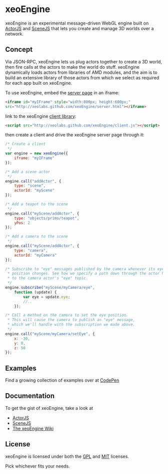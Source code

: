 xeoEngine
=========

xeoEngine is an experimental message-driven WebGL engine built on [ActorJS](https://github.com/xeolabs/actorjs) and [SceneJS](http://scenejs.org)
that lets you create and manage 3D worlds over a network.

## Concept

Via JSON-RPC, xeoEngine lets us plug actors together to create a 3D world, then fire calls at the actors to make the world
 do stuff. xeoEngine dynamically loads actors from libraries of AMD modules, and the aim is to build an extensive library of
 those actors from which we select as required for each app built on xeoEngine.

To use xeoEngine, embed the [server page](http://xeolabs.github.com/xeoEngine/server.html) in an iframe:
```html
<iframe id="myIFrame" style="width:800px; height:600px;"
src="http://xeolabs.github.com/xeoEngine/server.html"></iframe>
```
link to the xeoEngine [client library](http://xeolabs.github.com/xeoEngine/client.js):
```html
<script src="http://xeolabs.github.com/xeoEngine/client.js"></script>
```
then create a client and drive the xeoEngine server page through it:
```javascript
/* Create a client
 */
var engine = new xeoEngine({
    iframe: "myIFrame"
});

/* Add a scene actor
 */
engine.call("addActor", {
    type: "scene",
    actorId: "myScene"
});

/* Add a teapot to the scene
 */
engine.call("myScene/addActor", {
    type: "objects/prims/teapot",
    yPos: 2
});

/* Add a camera to the scene
 */
engine.call("myScene/addActor", {
    type: "camera",
    actorId: "myCamera"
});

/* Subscribe to "eye" messages published by the camera whenever its eye
 * position changes. See how we specify a path down through the actor hierarchy
 * to the camera actor's "eye" topic.
 */
engine.subscribe("myScene/myCamera/eye",
    function (update) {
        var eye = update.eye;
        //..
    });

/* Call a method on the camera to set the eye position.
 * This will cause the camera to publish an "eye" message,
 * which we'll handle with the subscription we made above.
 */
engine.call("myScene/myCamera/setEye", {
    x: -30,
    y: 0,
    z: 50
});
```

## Examples
Find a growing collection of examples over at [CodePen](http://codepen.io/collection/BfogF)

## Documentation
To get the gist of xeoEngine, take a look at
* [ActorJS](http://actorjs.org)
* [SceneJS](http://scenejs.org)
* [The xeoEngine Wiki](https://github.com/xeolabs/xeoEngine/wiki)

## License
xeoEngine is licensed under both the [GPL](https://github.com/xeolabs/xeoEngine/blob/master/licenses/GPL_LICENSE.txt)
and [MIT](https://github.com/xeolabs/xeoEngine/blob/master/licenses/MIT_LICENSE.txt) licenses.

Pick whichever fits your needs.

